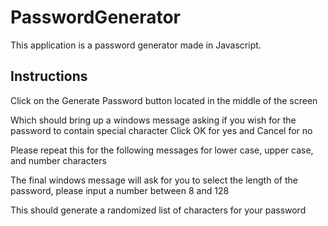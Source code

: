 # PasswordGenerator

This application is a password generator made in Javascript.

## Instructions

Click on the Generate Password button located in the middle of the screen

Which should bring up a windows message asking if you wish for the password to contain special character
Click OK for yes and Cancel for no

Please repeat this for the following messages for lower case, upper case, and number characters

The final windows message will ask for you to select the length of the password, please input a number 
between 8 and 128

This should generate a randomized list of characters for your password